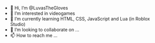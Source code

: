 - 👋 Hi, I’m @LuvasTheGloves
- 👀 I’m interested in videogames
- 🌱 I’m currently learning HTML, CSS, JavaScript and Lua (in Roblox Studio)
- 💞️ I’m looking to collaborate on ...
- 📫 How to reach me ...

<!---
LuvasTheGloves/LuvasTheGloves is a ✨ special ✨ repository because its `README.md` (this file) appears on your GitHub profile.
You can click the Preview link to take a look at your changes.
--->
